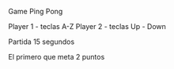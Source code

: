 Game Ping Pong

Player 1 - teclas A-Z 
Player 2 - teclas Up - Down

Partida 15 segundos

El primero que meta 2 puntos